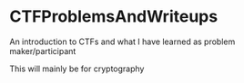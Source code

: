 # CTFProblemsAndWriteups

An introduction to CTFs and what I have learned as problem maker/participant

This will mainly be for cryptography
